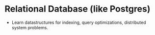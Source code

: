 # Relational Database (like Postgres)

* Learn datastructures for indexing, query optimizations, distributed system problems.
